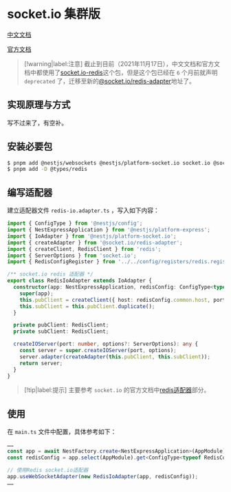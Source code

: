 # socket.io 集群版

[中文文档](https://docs.nestjs.cn/8/websockets?id=%e6%8b%93%e5%b1%95-socketio)

[官方文档](https://docs.nestjs.com/websockets/adapter)

> [!warning|label:注意]
> 截止到目前（2021年11月17日），中文文档和官方文档中都使用了[socket.io-redis](https://www.npmjs.com/package/socket.io-redis)这个包，但是这个包已经在 `6` 个月前就声明 `deprecated` 了，迁移至新的[@socket.io/redis-adapter](https://www.npmjs.com/package/@socket.io/redis-adapter)地址了。


## 实现原理与方式

写不过来了，有空补。

## 安装必要包

```bash
$ pnpm add @nestjs/websockets @nestjs/platform-socket.io socket.io @socket.io/redis-adapter redis
$ pnpm add -D @types/redis
```

## 编写适配器

建立适配器文件 `redis-io.adapter.ts` ，写入如下内容：

```ts
import { ConfigType } from '@nestjs/config';
import { NestExpressApplication } from '@nestjs/platform-express';
import { IoAdapter } from '@nestjs/platform-socket.io';
import { createAdapter } from '@socket.io/redis-adapter';
import { createClient, RedisClient } from 'redis';
import { ServerOptions } from 'socket.io';
import { RedisConfigRegister } from '../../config/registers/redis.register';

/** socket.io redis 适配器 */
export class RedisIoAdapter extends IoAdapter {
  constructor(app: NestExpressApplication, redisConfig: ConfigType<typeof RedisConfigRegister>) {
    super(app);
    this.pubClient = createClient({ host: redisConfig.common.host, port: redisConfig.common.port });
    this.subClient = this.pubClient.duplicate();
  }

  private pubClient: RedisClient;
  private subClient: RedisClient;

  createIOServer(port: number, options?: ServerOptions): any {
    const server = super.createIOServer(port, options);
    server.adapter(createAdapter(this.pubClient, this.subClient));
    return server;
  }
}
```

> [!tip|label:提示]
> 主要参考 `socket.io` 的官方文档中[redis适配器](https://socket.io/docs/v4/redis-adapter/)部分。


## 使用

在 `main.ts` 文件中配置，具体参考如下：

```ts {3, 6}
……
const app = await NestFactory.create<NestExpressApplication>(AppModule); 
const redisConfig = app.select(AppModule).get<ConfigType<typeof RedisConfigRegister>>(RedisConfigRegister. KEY); 

// 使用Redis socket.io适配器
app.useWebSocketAdapter(new RedisIoAdapter(app, redisConfig)); 
……
```
